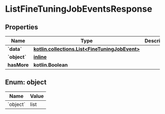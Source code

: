 
# ListFineTuningJobEventsResponse

## Properties
| Name | Type | Description | Notes |
| ------------ | ------------- | ------------- | ------------- |
| **&#x60;data&#x60;** | [**kotlin.collections.List&lt;FineTuningJobEvent&gt;**](FineTuningJobEvent.md) |  |  |
| **&#x60;object&#x60;** | [**inline**](#&#x60;Object&#x60;) |  |  |
| **hasMore** | **kotlin.Boolean** |  |  |


<a id="`Object`"></a>
## Enum: object
| Name | Value |
| ---- | ----- |
| &#x60;object&#x60; | list |



